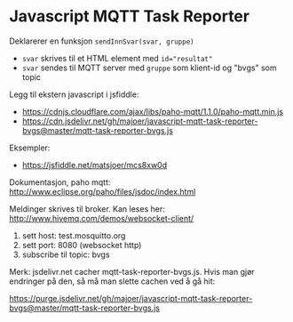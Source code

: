 # Javascript MQTT Task Reporter 
Deklarerer en funksjon `sendInnSvar(svar, gruppe)`

- `svar` skrives til et HTML element med `id="resultat"`
- `svar` sendes til MQTT server med `gruppe` som klient-id og "bvgs" som topic

Legg til ekstern javascript i jsfiddle:
- https://cdnjs.cloudflare.com/ajax/libs/paho-mqtt/1.1.0/paho-mqtt.min.js
- https://cdn.jsdelivr.net/gh/majoer/javascript-mqtt-task-reporter-bvgs@master/mqtt-task-reporter-bvgs.js

Eksempler:
- https://jsfiddle.net/matsjoer/mcs8xw0d

Dokumentasjon, paho mqtt: http://www.eclipse.org/paho/files/jsdoc/index.html

Meldinger skrives til broker. Kan leses her: http://www.hivemq.com/demos/websocket-client/

1. sett host: test.mosquitto.org
2. sett port: 8080 (websocket http)
3. subscribe til topic: bvgs


Merk:
jsdelivr.net cacher mqtt-task-reporter-bvgs.js. Hvis man gjør endringer på den, så må man slette cachen ved å gå hit:

https://purge.jsdelivr.net/gh/majoer/javascript-mqtt-task-reporter-bvgs@master/mqtt-task-reporter-bvgs.js
